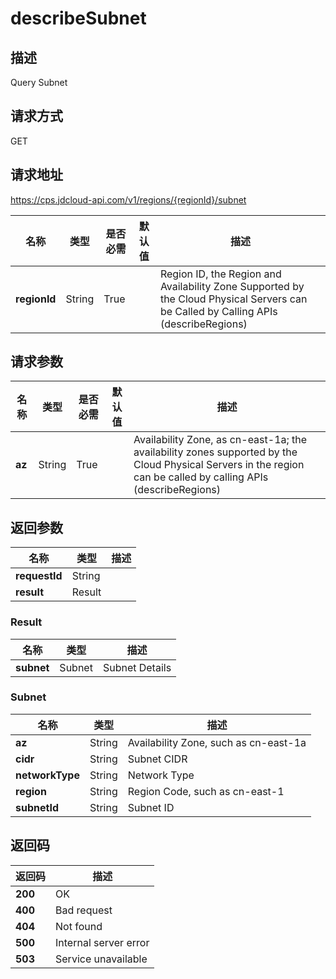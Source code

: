 # describeSubnet


## 描述
Query Subnet 

## 请求方式
GET

## 请求地址
https://cps.jdcloud-api.com/v1/regions/{regionId}/subnet

|名称|类型|是否必需|默认值|描述|
|---|---|---|---|---|
|**regionId**|String|True| |Region ID, the Region and Availability Zone Supported by the Cloud Physical Servers can be Called by Calling APIs (describeRegions)|

## 请求参数
|名称|类型|是否必需|默认值|描述|
|---|---|---|---|---|
|**az**|String|True| |Availability Zone, as cn-east-1a; the availability zones supported by the Cloud Physical Servers in the region can be called by calling APIs (describeRegions)|


## 返回参数
|名称|类型|描述|
|---|---|---|
|**requestId**|String| |
|**result**|Result| |

### Result
|名称|类型|描述|
|---|---|---|
|**subnet**|Subnet|Subnet Details|
### Subnet
|名称|类型|描述|
|---|---|---|
|**az**|String|Availability Zone, such as cn-east-1a|
|**cidr**|String|Subnet CIDR|
|**networkType**|String|Network Type|
|**region**|String|Region Code, such as cn-east-1|
|**subnetId**|String|Subnet ID|

## 返回码
|返回码|描述|
|---|---|
|**200**|OK|
|**400**|Bad request|
|**404**|Not found|
|**500**|Internal server error|
|**503**|Service unavailable|
